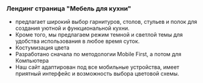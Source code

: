 ### Лендинг страница "Мебель для кухни" 

- предлагает широкий выбор гарнитуров, столов, стульев и полок для создания уютной и функциональной кухни.
- Кроме того, мы предлагаем режим темной и светлой темы для удобства использования в любое время суток.
- Костумизация цвета
- Разработано сначала по методологии Mobile First, а потом для Компьютера
- Наш сайт адаптирован под все мобильные устройства, имеет приятный интерфейс и возможность выбора цветовой схемы. 

 
